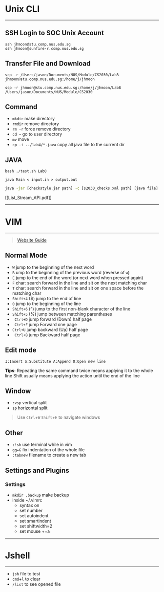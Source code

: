 # Unix CLI 
---
## SSH Login to SOC Unix Account

```shell
ssh jhmoon@stu.comp.nus.edu.sg
ssh jhmoon@sunfire-r.comp.nus.edu.sg
```

## Transfer File and Download

```shell
scp -r /Users/jason/Documents/NUS/Module/CS2030/Lab8 jhmoon@stu.comp.nus.edu.sg:/home/j/jhmoon

scp -r jhmoon@stu.comp.nus.edu.sg:/home/j/jhmoon/Lab8 /Users/jason/Documents/NUS/Module/CS2030
```

## Command
- `mkdir` make directory
- `rmdir` remove directory
- `rm -r` force remove directory
- `cd ~` go to user directory
- `mv` move
- `cp -i ../lab4/*.java` copy all java file to the current dir

## JAVA

``` shell
bash .∕test.sh Lab0
```

```shell
java Main < input.in > output.out
```

```bash
java -jar [checkstyle.jar path] -c [s2030_checks.xml path] [java file]
```

[[List_Stream_API.pdf]]

---
#  VIM

--- 

>[Website Guide](https://www.comp.nus.edu.sg/~CS2030S/vim-tips.html)

## Normal Mode

-   `W` jump to the beginning of the next word
-   `B` ump to the beginning of the previous word (reverse of `w`)
-   `E` jump to the end of the word (or next word when pressed again)
-   `F` char: search forward in the line and sit on the next matching char
-   `T` char: search forward in the line and sit on one space before the matching char
-   `Shift+4` ($) jump to the end of line
-   `0` jump to the beginning of the line
-   `Shift+6` (^) jump to the first non-blank character of the line
-   `Shift+5` (%) jump between matching parentheses
-  ` Ctrl+D` jump forward (Down) half page
-  ` Ctrl+F` jump Forward one page
-   `Ctrl+U` jump backward (Up) half page
-  ` Ctrl+B` jump Backward half page

## Edit mode

```
I:Insert S:Substitute A:Append O:Open new line 
```

**Tips:**
Repeating the same command twice means applying it to the whole line
Shift usually means applying the action until the end of the line

## Window

- `:vsp` vertical split
- `sp` horizontal split

> Use `Ctrl`+`W` `Shift`+`H` to navigate windows

## Other

- `:!sh` use terminal while in vim
- `gg=G` fix indentation of the whole file
- `:tabnew` filename to create a new tab

## Settings and Plugins

### Settings
- `mkdir .backup` make backup
- inside ~/.vimrc
	- syntax on
	- set number
	- set autoindent
	- set smartindent
	- set shiftwidth=2
	- set mouse +=a

---
# Jshell
---
- `jsh` file to test
- `cmd`+`l` to clear
- `/list` to see opened file